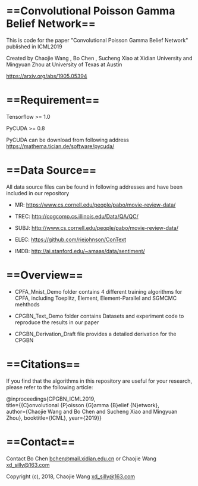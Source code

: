 # ==Convolutional Poisson Gamma Belief Network==
This is code for the paper "Convolutional Poisson Gamma Belief Network" published in ICML2019 

Created by Chaojie Wang , Bo Chen , Sucheng Xiao at Xidian University and Mingyuan Zhou at University of Texas at Austin

https://arxiv.org/abs/1905.05394
# ==Requirement==
Tensorflow >= 1.0

PyCUDA >= 0.8 

PyCUDA can be download from following address https://mathema.tician.de/software/pycuda/

# ==Data Source==
All data source files can be found in following addresses and have been included in our repository

- MR: https://www.cs.cornell.edu/people/pabo/movie-review-data/

- TREC: http://cogcomp.cs.illinois.edu/Data/QA/QC/

- SUBJ: http://www.cs.cornell.edu/people/pabo/movie-review-data/

- ELEC: https://github.com/riejohnson/ConText

- IMDB: http://ai.stanford.edu/~amaas/data/sentiment/

# ==Overview==
- CPFA_Mnist_Demo folder contains 4 different training algorithms for CPFA, including Toeplitz, Element, Element-Parallel and SGMCMC mehthods

- CPGBN_Text_Demo folder contains Datasets and experiment code to reproduce the results in our paper

- CPGBN_Derivation_Draft file provides a detailed derivation for the CPGBN

# ==Citations==
If you find that the algorithms in this repository are useful for your research, please refer to the following article:

@inproceedings{CPGBN_ICML2019,<br>
title={{C}onvolutional {P}oisson {G}amma {B}elief {N}etwork},<br>
author={Chaojie Wang and Bo Chen and Sucheng Xiao and Mingyuan Zhou}, booktitle={ICML}, year={2019}}

# ==Contact== 
Contact Bo Chen bchen@mail.xidian.edu.cn or Chaojie Wang xd_silly@163.com

Copyright (c), 2018, Chaojie Wang xd_silly@163.com

